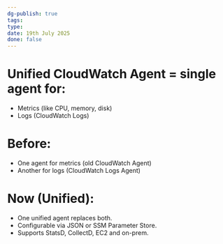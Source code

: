 ```yaml
---
dg-publish: true
tags: 
type: 
date: 19th July 2025
done: false
---
```


# Unified CloudWatch Agent = single agent for:
- Metrics (like CPU, memory, disk)
- Logs (CloudWatch Logs)

# Before:
- One agent for metrics (old CloudWatch Agent)
- Another for logs (CloudWatch Logs Agent)

# Now (Unified):
- One unified agent replaces both.
- Configurable via JSON or SSM Parameter Store.
- Supports StatsD, CollectD, EC2 and on-prem.

